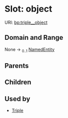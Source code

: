 
# Slot: object




URI: [bp:triple__object](http://w3id.org/ontogpt/metabolic-process-templatetriple__object)


## Domain and Range

None &#8594;  <sub>0..1</sub> [NamedEntity](NamedEntity.md)

## Parents


## Children


## Used by

 * [Triple](Triple.md)
